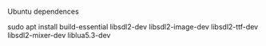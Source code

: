 Ubuntu dependences

sudo apt install build-essential libsdl2-dev libsdl2-image-dev libsdl2-ttf-dev libsdl2-mixer-dev liblua5.3-dev
